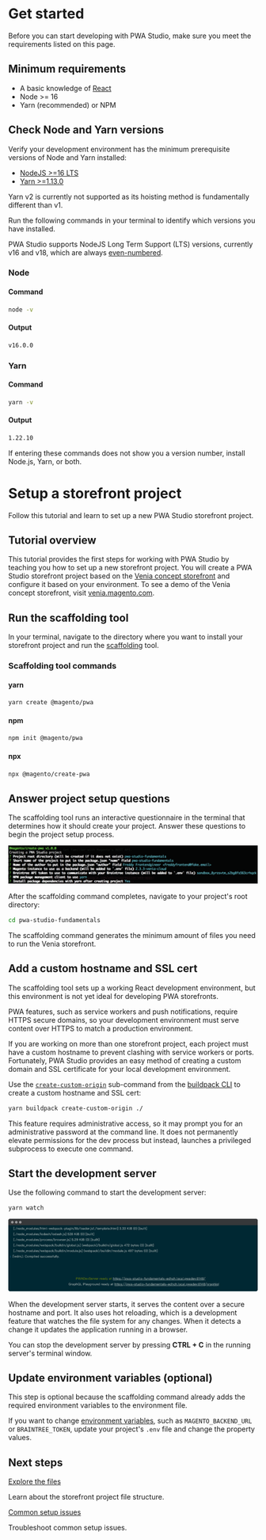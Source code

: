 # Get started

Before you can start developing with PWA Studio, make sure you meet the requirements listed on this page.

## Minimum requirements

- A basic knowledge of [React][]
- Node >= 16
- Yarn (recommended) or NPM

## Check Node and Yarn versions

Verify your development environment has the minimum prerequisite versions of Node and Yarn installed:

- [NodeJS >=16 LTS](https://nodejs.org/en/)
- [Yarn >=1.13.0](https://yarnpkg.com)

Yarn v2 is currently not supported as its hoisting method is fundamentally different than v1.

Run the following commands in your terminal to identify which versions you have installed.

PWA Studio supports NodeJS Long Term Support (LTS) versions, currently v16 and v18, which are always [even-numbered](https://nodejs.org/en/about/releases/).

### Node

<CodeBlock slots="heading, code" repeat="2" languages="bash, bash" />

#### Command

```bash
node -v
```

#### Output

```bash
v16.0.0
```

### Yarn

<CodeBlock slots="heading, code" repeat="2" languages="bash, bash" />

#### Command

```bash
yarn -v
```

#### Output

```bash
1.22.10
```

If entering these commands does not show you a version number, install Node.js, Yarn, or both.

[react]: https://reactjs.org/


# Setup a storefront project

Follow this tutorial and learn to set up a new PWA Studio storefront project.

## Tutorial overview

This tutorial provides the first steps for working with PWA Studio by teaching you how to set up a new storefront project.
You will create a PWA Studio storefront project based on the [Venia concept storefront][] and configure it based on your environment.
To see a demo of the Venia concept storefront, visit [venia.magento.com][].

[venia concept storefront]: /getstarted/packages/venia/
[venia.magento.com]: http://venia.magento.com/

## Run the scaffolding tool

In your terminal, navigate to the directory where you want to install your storefront project and run the [scaffolding][] tool.

[scaffolding]: /getstarted/packages/buildpack/scaffolding/

### Scaffolding tool commands

<CodeBlock slots="heading, code" repeat="3" languages="bash, bash, bash" />

#### yarn

```bash
yarn create @magento/pwa
```

#### npm

```bash
npm init @magento/pwa
```

#### npx

```bash
npx @magento/create-pwa
```

## Answer project setup questions

The scaffolding tool runs an interactive questionnaire in the terminal that determines how it should create your project.
Answer these questions to begin the project setup process.

![interactive questionnaire screen-shot](images/interactive-questionnaire.png)

After the scaffolding command completes, navigate to your project's root directory:

```bash
cd pwa-studio-fundamentals
```

The scaffolding command generates the minimum amount of files you need to run the Venia storefront.

## Add a custom hostname and SSL cert

The scaffolding tool sets up a working React development environment, but
this environment is not yet ideal for developing PWA storefronts.

PWA features, such as service workers and push notifications, require HTTPS secure domains, so
your development environment must serve content over HTTPS to match a production environment.

If you are working on more than one storefront project, each project must have a custom hostname to prevent clashing with service workers or ports.
Fortunately, PWA Studio provides an easy method of creating a custom domain and SSL certificate for your local development environment.

Use the [`create-custom-origin`][] sub-command from the [buildpack CLI][] to create a custom hostname and SSL cert:

[`create-custom-origin`]: /api/buildpack/cli/create-custom-origin/
[buildpack cli]: /api/buildpack/cli/

```bash
yarn buildpack create-custom-origin ./
```

<InlineAlert variant="info" slots="text"/>

This feature requires administrative access, so it may prompt you for an administrative password at the command line.
It does not permanently elevate permissions for the dev process but instead, launches a privileged subprocess to execute one command.

## Start the development server

Use the following command to start the development server:

```bash
yarn watch
```

![compiled successfully screen-shot](./images/compiled-successfully.png)

When the development server starts, it serves the content over a secure hostname and port.
It also uses hot reloading, which is a development feature that watches the file system for any changes.
When it detects a change it updates the application running in a browser.

You can stop the development server by pressing **CTRL + C** in the running server's terminal window.

## Update environment variables (optional)

This step is optional because the scaffolding command already adds the required environment variables to the environment file.

If you want to change [environment variables][], such as `MAGENTO_BACKEND_URL` or `BRAINTREE_TOKEN`, update your project's `.env` file and change the property values.

[environment variables]: /api/buildpack/environment/variables/

## Next steps

<DiscoverBlock width="45%" slots="link, text"/>

[Explore the files][]

Learn about the storefront project file structure.

[explore the files]: file-structure/

<DiscoverBlock width="45%" slots="link, text"/>

[Common setup issues][]

Troubleshoot common setup issues.

[common setup issues]: issues/
